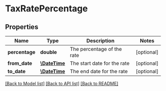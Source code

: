 # TaxRatePercentage

## Properties
Name | Type | Description | Notes
------------ | ------------- | ------------- | -------------
**percentage** | **double** | The percentage of the rate | [optional] 
**from_date** | [**\DateTime**](\DateTime.md) | The start date for the rate | [optional] 
**to_date** | [**\DateTime**](\DateTime.md) | The end date for the rate | [optional] 

[[Back to Model list]](../README.md#documentation-for-models) [[Back to API list]](../README.md#documentation-for-api-endpoints) [[Back to README]](../README.md)


